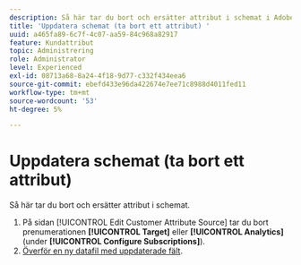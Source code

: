 ```yaml
---
description: Så här tar du bort och ersätter attribut i schemat i Adobe Experience Cloud.
title: 'Uppdatera schemat (ta bort ett attribut) '
uuid: a465fa89-6c7f-4c07-aa59-84c968a82917
feature: Kundattribut
topic: Administrering
role: Administrator
level: Experienced
exl-id: 08713a68-8a24-4f18-9d77-c332f434eea6
source-git-commit: ebefd433e96da422674e7ee71c8988d4011fed11
workflow-type: tm+mt
source-wordcount: '53'
ht-degree: 5%

---
```


# Uppdatera schemat (ta bort ett attribut)

Så här tar du bort och ersätter attribut i schemat.

1. På sidan [!UICONTROL Edit Customer Attribute Source] tar du bort prenumerationen **[!UICONTROL Target]** eller **[!UICONTROL Analytics]** (under **[!UICONTROL Configure Subscriptions]**).
1. [Överför en ny datafil med uppdaterade fält](t-crs-usecase.md#task_BCC327B2A0EF4A1BBB2934013AB92B78).
